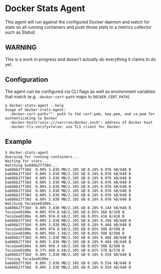 # Docker Stats Agent

This agent will run against the configured Docker daemon and watch for stats on all running containers and push those stats to a metrics collector such as Statsd.


## WARNING

This is a work in progress and doesn't actually do everything it claims to do yet.


## Configuration

The agent can be configured via CLI flags as well as environment variables that match (e.g. `-docker-cert-path` maps to `DOCKER_CERT_PATH`).

```ShellOutput
$ docker-stats-agent --help
Usage of docker-stats-agent:
  -docker-cert-path="": path to the cert.pem, key.pem, and ca.pem for authenticating to Docker
  -docker-host="unix:///var/run/docker.sock": address of Docker host
  -docker-tls-verify=false: use TLS client for Docker
```


## Example

```ShellOutput
$ docker-stats-agent
Querying for running containers...
Waiting for stats...
Watching ba686b27f38d...
ba686b27f38d  0.00% 3.838 MB/2.105 GB 0.18% 8.976 kB/648 B
ba686b27f38d  0.00% 3.838 MB/2.105 GB 0.18% 8.976 kB/648 B
ba686b27f38d  0.00% 3.838 MB/2.105 GB 0.18% 8.976 kB/648 B
ba686b27f38d  0.00% 3.838 MB/2.105 GB 0.18% 8.976 kB/648 B
ba686b27f38d  0.00% 3.838 MB/2.105 GB 0.18% 8.976 kB/648 B
ba686b27f38d  0.00% 3.838 MB/2.105 GB 0.18% 8.976 kB/648 B
ba686b27f38d  0.00% 3.838 MB/2.105 GB 0.18% 8.976 kB/648 B
ba686b27f38d  0.00% 3.838 MB/2.105 GB 0.18% 8.976 kB/648 B
Watching feca1ee0100e...
ba686b27f38d  0.00% 3.838 MB/2.105 GB 0.18% 9.144 kB/648 B
feca1ee0100e  0.00% 974.8 kB/2.105 GB 0.05% 168 B/168 B
feca1ee0100e  0.00% 974.8 kB/2.105 GB 0.05% 418 B/418 B
ba686b27f38d  0.00% 3.838 MB/2.105 GB 0.18% 9.394 kB/648 B
ba686b27f38d  0.00% 3.838 MB/2.105 GB 0.18% 9.484 kB/648 B
feca1ee0100e  0.00% 974.8 kB/2.105 GB 0.05% 508 B/508 B
feca1ee0100e  0.00% 950.3 kB/2.105 GB 0.05% 508 B/508 B
ba686b27f38d  0.00% 3.838 MB/2.105 GB 0.18% 9.484 kB/648 B
ba686b27f38d  0.00% 3.838 MB/2.105 GB 0.18% 9.484 kB/648 B
feca1ee0100e  0.00% 950.3 kB/2.105 GB 0.05% 508 B/508 B
feca1ee0100e  0.37% 450.6 kB/2.105 GB 0.02% 578 B/578 B
ba686b27f38d  0.00% 3.838 MB/2.105 GB 0.18% 9.554 kB/648 B
Closing feca1ee0100e...
ba686b27f38d  0.00% 3.838 MB/2.105 GB 0.18% 9.554 kB/648 B
ba686b27f38d  0.00% 3.838 MB/2.105 GB 0.18% 9.554 kB/648 B
```
